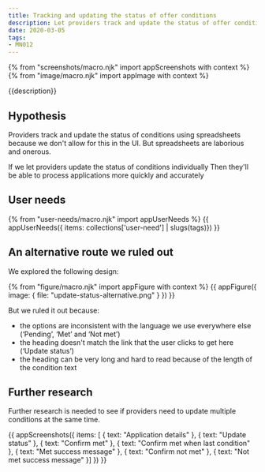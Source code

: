 ```yaml
---
title: Tracking and updating the status of offer conditions
description: Let providers track and update the status of offer conditions.
date: 2020-03-05
tags:
- MN012
---
```


{% from "screenshots/macro.njk" import appScreenshots with context %}
{% from "image/macro.njk" import appImage with context %}

{{description}}

## Hypothesis

Providers track and update the status of conditions using spreadsheets because we don't allow for this in the UI. But spreadsheets are laborious and onerous.

If we let providers update the status of conditions individually
Then they'll be able to process applications more quickly and accurately

## User needs

{% from "user-needs/macro.njk" import appUserNeeds %}
{{ appUserNeeds({ items: collections['user-need'] | slugs(tags)}) }}

## An alternative route we ruled out

We explored the following design:

{% from "figure/macro.njk" import appFigure with context %}
{{ appFigure({
  image: {
    file: "update-status-alternative.png"
  }
}) }}

But we ruled it out because:

* the options are inconsistent with the language we use everywhere else (‘Pending’, ‘Met’ and ‘Not met’)
* the heading doesn't match the link that the user clicks to get here (‘Update status’)
* the heading can be very long and hard to read because of the length of the condition text

## Further research

Further research is needed to see if providers need to update multiple conditions at the same time.

{{ appScreenshots({
  items: [ {
    text: "Application details"
  }, {
    text: "Update status"
  }, {
    text: "Confirm met"
  }, {
    text: "Confirm met when last condition"
  }, {
    text: "Met success message"
  }, {
    text: "Confirm not met"
  }, {
    text: "Not met success message"
  }]
}) }}
